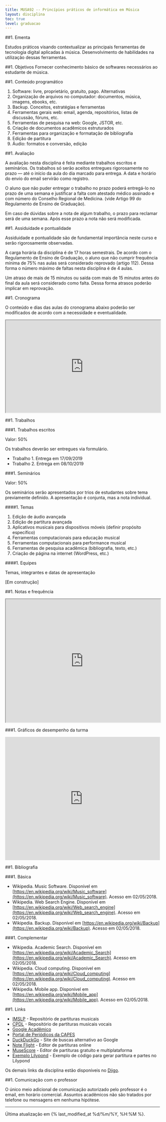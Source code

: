 ```yaml
---
title: MUSA92 -- Princípios práticos de informática em Música
layout: disciplina
toc: true
level: graduacao
---
```


##1. Ementa

Estudos práticos visando contextualizar as principais ferramentas de
tecnologia digital aplicadas à música. Desenvolvimento de habilidades
na utilização dessas ferramentas.

##1. Objetivos
Fornecer conhecimento básico de softwares necessários ao estudante de
música.

##1. Conteúdo programático

  1. Software: livre, proprietário, gratuito, pago. Alternativas
  2. Organização de arquivos no computador: documentos, música,
     imagens, ebooks, etc.
  3. Backup. Conceitos, estratégias e ferramentas
  4. Ferramentas gerais web: email, agenda, repositórios, listas de
     discussão, fóruns, etc.
  5. Ferramentas de pesquisa na web: Google, JSTOR, etc.
  6. Criação de documentos acadêmicos estruturados
  7. Ferramentas para organização e formatação de bibliografia
  8. Edição de partitura
  9. Áudio: formatos e conversão, edição

##1. Avaliação

A avaliação nesta disciplina é feita mediante trabalhos escritos e
seminários. Os trabalhos só serão aceitos entregues rigorosamente no
prazo — até o início da aula do dia marcado para entrega. A data e
horário do envio do email servirão como registro.

O aluno que não puder entregar o trabalho no prazo poderá entregá-lo
no prazo de uma semana e justificar a falta com atestado médico
assinado e com número do Conselho Regional de Medicina. (vide Artigo
99 do Regulamento de Ensino de Graduação).

Em caso de dúvidas sobre a nota de algum trabalho, o prazo para
reclamar será de uma semana. Após esse prazo a nota não será
modificada.

##1. Assiduidade e pontualidade

Assiduidade e pontualidade são de fundamental importância neste curso
e serão rigorosamente observadas.

A carga horária da disciplina é de 17 horas semestrais. De acordo com
o Regulamento de Ensino de Graduação, o aluno que não cumprir
frequência mínima de 75% nas aulas será considerado reprovado (artigo
112). Dessa forma o número máximo de faltas nesta disciplina é de 4
aulas.

Um atraso de mais de 15 minutos ou saída com mais de 15 minutos antes
do final da aula será considerado como falta. Dessa forma atrasos
poderão implicar em reprovação.

##1. Cronograma

O conteúdo e dias das aulas do cronograma abaixo poderão ser
modificados de acordo com a necessidade e eventualidade.

<iframe
src="https://docs.google.com/spreadsheets/d/e/2PACX-1vQzXclx-R5qRpq_u3HwDIP-xRpUs32IeA0hued0P5UcErSJs5L1lzLnXkvVcQieWONEQ392GHbHyM6V/pubhtml?gid=924153734&amp;single=true&amp;widget=true&amp;headers=false"
width="100%" height="300"></iframe>

##1. Trabalhos

###1. Trabalhos escritos

Valor: 50%

Os trabalhos deverão ser entregues via formulário.

<!-- FIXME: substituir por essas linhas ao liberar   -->
<!-- - [Trabalho 1](https://form.jotformz.com/80873765884677). Entrega em -->
<!--     17/09/2019 -->
<!-- - [Trabalho 2](https://form.jotformz.com/80873206684665). Entrega em -->
<!--     08/10/2019 -->

- Trabalho 1. Entrega em 17/09/2019
- Trabalho 2. Entrega em 08/10/2019


###1. Seminários

Valor: 50%

Os seminários serão apresentados por trios de estudantes sobre tema
previamente definido. A apresentação é conjunta, mas a nota
individual.

####1. Temas

  1. Edição de áudio avançada
  2. Edição de partitura avançada
  3. Aplicativos musicais para dispositivos móveis (definir propósito
     específico)
  4. Ferramentas computacionais para educação musical
  5. Ferramentas computacionais para performance musical
  6. Ferramentas de pesquisa acadêmica (bibliografia, texto, etc.)
  7. Criação de página na internet (WordPress, etc.)

####1. Equipes

Temas, integrantes e datas de apresentação

[Em construção]

<!-- | Data     | Equipe                 | Tema                  | -->
<!-- |:---------|:-----------------------|:----------------------| -->
<!-- | 14/05/19 | William                | Dispositivos móveis   | -->
<!-- | 21/05/19 | André                  | Lilypond              | -->
<!-- | 28/05/19 | Vicente e Miguel       | Apps de percepção     | -->
<!-- | 04/06/19 | Tiago, Wesley e Samuel | Apps para performance | -->
<!-- {: .table .table-sm } -->

##1. Notas e frequência

<iframe
src="https://docs.google.com/spreadsheets/d/e/2PACX-1vQs-fgYyBiRz2ZoTPhGevkW7WRFrIEfwZtdsJ55nDu_eqOHiGL8rCkYsMtuEqJKOKaTHcyQ0bSiVXoN/pubhtml?gid=1244464699&amp;single=true&amp;widget=true&amp;headers=false"
width="100%" height="400"></iframe>

###1. Gráficos de desempenho da turma

<iframe
src="https://docs.google.com/spreadsheets/d/e/2PACX-1vQs-fgYyBiRz2ZoTPhGevkW7WRFrIEfwZtdsJ55nDu_eqOHiGL8rCkYsMtuEqJKOKaTHcyQ0bSiVXoN/pubchart?oid=1269582914&amp;format=interactive"
width="100%" height="400" frameborder="0" scrolling="no"
seamless=""></iframe>

##1. Bibliografia

###1. Básica

- Wikipedia. Music Software. Disponível em
  [https://en.wikipedia.org/wiki/Music_software](https://en.wikipedia.org/wiki/Music_software). Acesso
  em 02/05/2018.
- Wikipedia. Web Search Engine. Disponível em
  [https://en.wikipedia.org/wiki/Web_search_engine](https://en.wikipedia.org/wiki/Web_search_engine). Acesso
  em 02/05/2018.
- Wikipedia. Backup. Disponível em
  [https://en.wikipedia.org/wiki/Backup](https://en.wikipedia.org/wiki/Backup). Acesso
  em 02/05/2018.

###1. Complementar

- Wikipedia. Academic Search. Disponível em
  [https://en.wikipedia.org/wiki/Academic_Search](https://en.wikipedia.org/wiki/Academic_Search). Acesso
  em 02/05/2018.
- Wikipedia. Cloud computing. Disponível em
  [https://en.wikipedia.org/wiki/Cloud_computing](https://en.wikipedia.org/wiki/Cloud_computing). Acesso
  em 02/05/2018.
- Wikipedia. Mobile app. Disponível em
  [https://en.wikipedia.org/wiki/Mobile_app](https://en.wikipedia.org/wiki/Mobile_app). Acesso
  em 02/05/2018.


##1. Links

- [IMSLP](http://imslp.org/) - Repositório de partituras musicais
- [CPDL](http://cpdl.org/) - Repositório de partituras musicais vocais
- [Google Acadêmico](https://scholar.google.com.br/)
- [Portal de Periódicos da CAPES](http://www.periodicos.capes.gov.br/)
- [DuckDuckGo](http://duckduckgo.com/) - Site de buscas alternativo ao
  Google
- [Note Flight](https://www.noteflight.com/home) - Editor de
  partituras online
- [MuseScore](https://musescore.org/) - Editor de partituras gratuito
  e multiplataforma
- [Exemplo Lilypond](http://lilybin.com/plkhuu/1) - Exemplo de código
  para gerar partitura e partes no Lilypond

Os demais links da disciplina estão disponíveis no <a title="Links da
disciplina MUSA92"
href="http://www.diigo.com/list/msampaio/ferramentas-computacionais"
target="_blank" rel="noopener noreferrer">Diigo</a>.

##1. Comunicação com o professor

O único meio adicional de comunicação autorizado pelo professor é o
email, em horário comercial. Assuntos acadêmicos não são tratados por
telefone ou mensagens em nenhuma hipótese.

<hr>

Última atualização em {% last_modified_at %d/%m/%Y, %H:%M %}.
